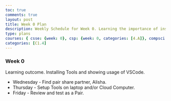 ```yaml
---
toc: true
comments: true
layout: post
title: Week 0 Plan
description: Weekly Schedule for Week 0. Learning the importance of installing tools, troublshooting, and VS Code.
type: plans
courses: { csse: {week: 0}, csp: {week: 0, categories: [4.A]}, compsci: {week: 1} }
categories: [C1.4]
---
```


### Week 0

Learning outcome.  Installing Tools and showing usage of VSCode.

- Wednesday - Find pair share partner, Alisha.
- Thursday - Setup Tools on laptop and/or Cloud Computer.
- Friday - Review and test as a Pair.
